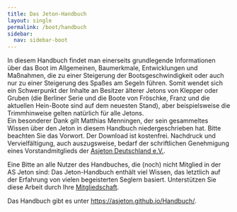 ```yaml
---
title: Das Jeton-Handbuch
layout: single
permalink: /boot/handbuch
sidebar:
  nav: sidebar-boot
---
```

In diesem Handbuch findet man einerseits grundlegende Informationen über das Boot im Allgemeinen, Baumerkmale, Entwicklungen und Maßnahmen, die zu einer Steigerung der Bootsgeschwindigkeit oder auch nur zu einer Steigerung des Spaßes am Segeln führen. Somit wendet sich ein Schwerpunkt der Inhalte an Besitzer älterer Jetons von Klepper oder Gruben (die Berliner Serie und die Boote von Fröschke, Franz und die aktuellen Hein-Boote sind auf dem neuesten Stand), aber beispielsweise die Trimmhinweise gelten natürlich für alle Jetons.  
Ein besonderer Dank gilt Matthias Menningen, der sein gesammeltes Wissen über den Jeton in diesem Handbuch niedergeschrieben hat.   Bitte beachten Sie das Vorwort. Der Download ist kostenfrei. Nachdruck und Vervielfältigung, auch auszugsweise, bedarf der schriftlichen Genehmigung eines Vorstandmitglieds der [Asjeton Deutschland e.V.](/kv/vorstand).

Eine Bitte an alle Nutzer des Handbuches, die (noch) nicht Mitglied in der AS Jeton sind: Das Jeton-Handbuch enthält viel Wissen, das letztlich auf der Erfahrung von vielen begeisterten Seglern basiert. Unterstützen Sie diese Arbeit durch Ihre [Mitgliedschaft](/kv/mitglied).

Das Handbuch gibt es unter <https://asjeton.github.io/Handbuch/>.
